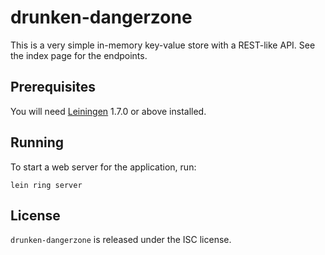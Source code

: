 # drunken-dangerzone

This is a very simple in-memory key-value store with a REST-like
API. See the index page for the endpoints.

## Prerequisites

You will need [Leiningen][1] 1.7.0 or above installed.

[1]: https://github.com/technomancy/leiningen

## Running

To start a web server for the application, run:

    lein ring server

## License

`drunken-dangerzone` is released under the ISC license.
